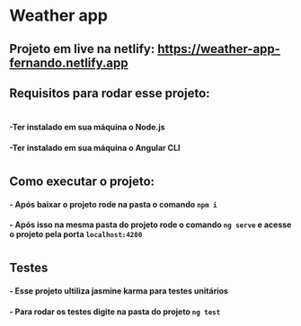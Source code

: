 # Weather app

## Projeto em live na netlify: <a href="https://weather-app-fernando.netlify.app">https://weather-app-fernando.netlify.app</a>

## Requisitos para rodar esse projeto:

#

#### -Ter instalado em sua máquina o Node.js

#### -Ter instalado em sua máquina o Angular CLI

#

## Como executar o projeto:

#### - Após baixar o projeto rode na pasta o comando `npm i`

#### - Após isso na mesma pasta do projeto rode o comando `ng serve` e acesse o projeto pela porta `localhost:4200`

#

## Testes

#### - Esse projeto ultiliza jasmine karma para testes unitários

#### - Para rodar os testes digite na pasta do projeto `ng test`
